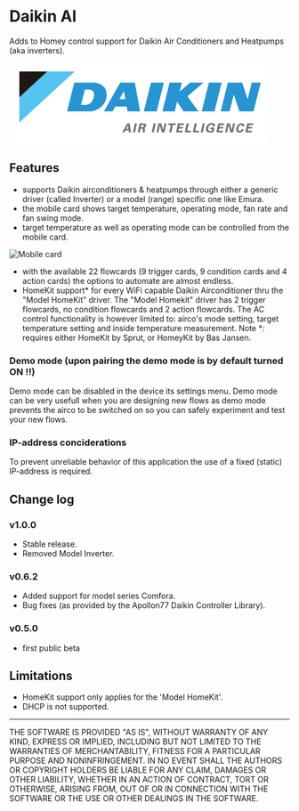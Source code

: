# Daikin AI
Adds to Homey control support for Daikin Air Conditioners and Heatpumps (aka inverters).

![Daikin logo](https://github.com/PeterEIER/nl.climate.daikin/raw/master/assets/images/Daikin-logo-wide.png)

## Features
- supports Daikin airconditioners & heatpumps through either a generic driver (called Inverter) or a model (range) specific one like Emura.
- the mobile card shows target temperature, operating mode, fan rate and fan swing mode.
- target temperature as well as operating mode can be controlled from the mobile card.

![Mobile card](https://github.com/PeterEIER/nl.climate.daikin/raw/master/assets/images/mobilecard.png)

- with the available 22 flowcards (9 trigger cards, 9 condition cards and 4 action cards) the options to automate are almost endless.
- HomeKit support* for every WiFi capable Daikin Airconditioner thru the "Model HomeKit" driver. The "Model Homekit" driver has 2 trigger flowcards, no condition flowcards and 2 action flowcards. The AC control functionality is however limited to: airco's mode setting, target temperature setting and inside temperature measurement.
  Note *: requires either HomeKit by Sprut, or HomeyKit by Bas Jansen. 


### Demo mode (upon pairing the demo mode is by default turned ON !!)
Demo mode can be disabled in the device its settings menu. Demo mode can be very usefull when you are designing new flows as demo mode prevents the airco to be switched on so you can safely experiment and test your new flows.

### IP-address conciderations
To prevent unreliable behavior of this application the use of a fixed (static) IP-address is required.

## Change log
### v1.0.0
- Stable release.
- Removed Model Inverter.

### v0.6.2
- Added support for model series Comfora.
- Bug fixes (as provided by the Apollon77 Daikin Controller Library).

### v0.5.0
- first public beta

## Limitations
- HomeKit support only applies for the 'Model HomeKit'.
- DHCP is not supported.

---
THE SOFTWARE IS PROVIDED "AS IS", WITHOUT WARRANTY OF ANY KIND, EXPRESS OR IMPLIED, INCLUDING BUT NOT LIMITED TO THE WARRANTIES OF MERCHANTABILITY, FITNESS FOR A PARTICULAR PURPOSE AND NONINFRINGEMENT. IN NO EVENT SHALL THE AUTHORS OR COPYRIGHT HOLDERS BE LIABLE FOR ANY CLAIM, DAMAGES OR OTHER LIABILITY, WHETHER IN AN ACTION OF CONTRACT, TORT OR OTHERWISE, ARISING FROM, OUT OF OR IN CONNECTION WITH THE SOFTWARE OR THE USE OR OTHER DEALINGS IN THE SOFTWARE.
